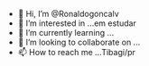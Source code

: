 - 👋 Hi, I’m @Ronaldogoncalv
- 👀 I’m interested in ...em estudar
- 🌱 I’m currently learning ...
- 💞️ I’m looking to collaborate on ...
- 📫 How to reach me ...Tibagi/pr

<!---
Ronaldogoncalv/Ronaldogoncalv is a ✨ special ✨ repository because its `README.md` (this file) appears on your GitHub profile.
You can click the Preview link to take a look at your changes.
--->
